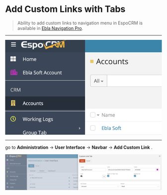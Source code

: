 # Add Custom Links with Tabs <a href="https://www.eblasoft.com.tr/espocrm-extension-page/espocrm-navigation-pro" target="_blank" id="ext-version" data-id="6368dc68d112fabca"></a>

>Ability to add custom links to navigation menu in EspoCRM is available
in [Ebla Navigation Pro](https://www.eblasoft.com.tr/espocrm-extension-page/espocrm-navigation-pro).

---

![custom-link](../../_static/images/extensions/nav-pro/custom-link.png)

---

go to **Administration** -> **User Interface** -> **Navbar** -> **Add Custom Link** .

![custom link op](../../_static/images/extensions/nav-pro/custom-link-op.png)